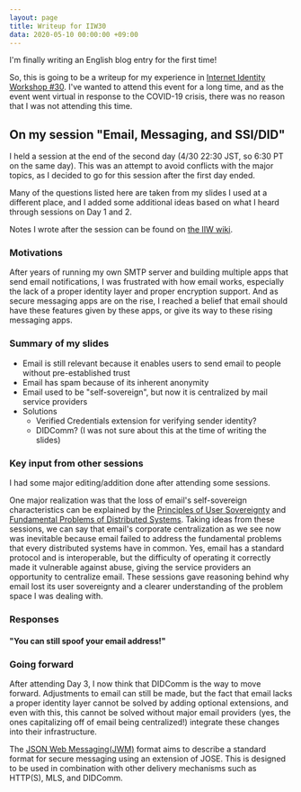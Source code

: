 ```yaml
---
layout: page
title: Writeup for IIW30
data: 2020-05-10 00:00:00 +09:00
---
```


I'm finally writing an English blog entry for the first time!

So, this is going to be a writeup for my experience in [Internet Identity Workshop #30](https://internetidentityworkshop.com/). I've wanted to attend this event for a long time, and as the event went virtual in response to the COVID-19 crisis, there was no reason that I was not attending this time.

## On my session "Email, Messaging, and SSI/DID"

<script async class="speakerdeck-embed" data-id="611b9926d37b401981b4792367d7fb7e" data-ratio="1.77777777777778" src="//speakerdeck.com/assets/embed.js"></script>

I held a session at the end of the second day (4/30 22:30 JST, so 6:30 PT on the same day). This was an attempt to avoid conflicts with the major topics, as I decided to go for this session after the first day ended.

Many of the questions listed here are taken from my slides I used at a different place, and I added some additional ideas based on what I heard through sessions on Day 1 and 2.

Notes I wrote after the session can be found on [the IIW wiki](https://iiw.idcommons.net/Open_Discussion_on_Email,_Messaging,_and_SSI/DID).

### Motivations

After years of running my own SMTP server and building multiple apps that send email notifications, I was frustrated with how email works, especially the lack of a proper identity layer and proper encryption support. And as secure messaging apps are on the rise, I reached a belief that email should have these features given by these apps, or give its way to these rising messaging apps.

### Summary of my slides

- Email is still relevant because it enables users to send email to people without pre-established trust
- Email has spam because of its inherent anonymity
- Email used to be "self-sovereign", but now it is centralized by mail service providers
- Solutions
  - Verified Credentials extension for verifying sender identity?
  - DIDComm? (I was not sure about this at the time of writing the slides)

### Key input from other sessions

I had some major editing/addition done after attending some sessions.

One major realization was that the loss of email's self-sovereign characteristics can be explained by the [Principles of User Sovereignty](https://iiw.idcommons.net/Principles_of_User_Sovereignty_(1/3)) and [Fundamental Problems of Distributed Systems](https://iiw.idcommons.net/Fundamental_Problems_of_Distributed_Systems_(2/3)). Taking ideas from these sessions, we can say that email's corporate centralization as we see now was inevitable because email failed to address the fundamental problems that every distributed systems have in common. Yes, email has a standard protocol and is interoperable, but the difficulty of operating it correctly made it vulnerable against abuse, giving the service providers an opportunity to centralize email. These sessions gave reasoning behind why email lost its user sovereignty and a clearer understanding of the problem space I was dealing with.

### Responses

#### "You can still spoof your email address!"



### Going forward

After attending Day 3, I now think that DIDComm is the way to move forward. Adjustments to email can still be made, but the fact that email lacks a proper identity layer cannot be solved by adding optional extensions, and even with this, this cannot be solved without major email providers (yes, the ones capitalizing off of email being centralized!) integrate these changes into their infrastructure.

The [JSON Web Messaging(JWM)](https://github.com/mattrglobal/jwm) format aims to describe a standard format for secure messaging using an extension of JOSE. This is designed to be used in combination with other delivery mechanisms such as HTTP(S), MLS, and DIDComm.
